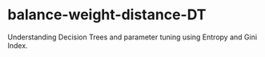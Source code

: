 # balance-weight-distance-DT

Understanding Decision Trees and parameter tuning using Entropy and Gini Index.
